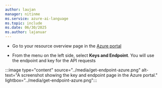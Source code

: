 ```yaml
---
author: laujan
manager: nitinme
ms.service: azure-ai-language
ms.topic: include
ms.date: 06/30/2025
ms.author: lajanuar
---
```



* Go to your resource overview page in the [Azure portal](https://portal.azure.com/#home)

* From the menu on the left side, select **Keys and Endpoint**. You will use the endpoint and key for the API requests 

:::image type="content" source="../media/get-endpoint-azure.png" alt-text="A screenshot showing the key and endpoint page in the Azure portal." lightbox="../media/get-endpoint-azure.png":::
